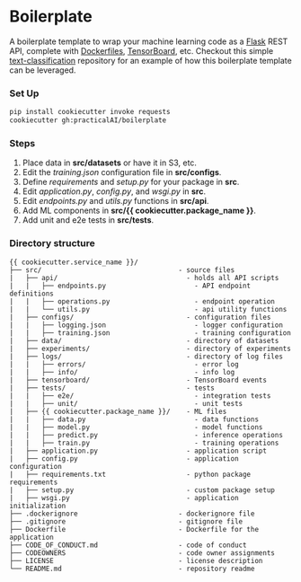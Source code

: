 # Boilerplate

A boilerplate template to wrap your machine learning code as a [Flask](https://flask-restful.readthedocs.io/en/latest/) REST API, complete with [Dockerfiles](https://docs.docker.com/engine/reference/builder/), [TensorBoard](https://www.tensorflow.org/guide/summaries_and_tensorboard), etc. Checkout this simple [text-classification](https://github.com/practicalAI/text-classification) repository for an example of how this boilerplate template can be leveraged.

### Set Up
```bash
pip install cookiecutter invoke requests
cookiecutter gh:practicalAI/boilerplate
```

### Steps
1. Place data in **src/datasets** or have it in S3, etc.
2. Edit the *training.json* configuration file in **src/configs**.
3. Define *requirements* and *setup.py* for your package in **src**.
4. Edit *application.py*, *config.py*, and *wsgi.py* in **src**.
5. Edit *endpoints.py* and *utils.py* functions in **src/api**.
6. Add ML components in **src/{{ cookiecutter.package_name }}**.
7. Add unit and e2e tests in **src/tests**.

### Directory structure
```
{{ cookiecutter.service_name }}/
├── src/                                  - source files
|   ├── api/                                - holds all API scripts
|   |   ├── endpoints.py                      - API endpoint definitions
|   |   ├── operations.py                     - endpoint operation
|   |   └── utils.py                          - api utility functions
|   ├── configs/                            - configuration files
|   |   ├── logging.json                      - logger configuration
|   |   ├── training.json                     - training configuration
|   ├── data/                               - directory of datasets
|   ├── experiments/                        - directory of experiments
|   ├── logs/                               - directory of log files
|   |   ├── errors/                           - error log
|   |   ├── info/                             - info log
|   ├── tensorboard/                        - TensorBoard events
|   ├── tests/                              - tests
|   |   ├── e2e/                              - integration tests
|   |   ├── unit/                             - unit tests
|   ├── {{ cookiecutter.package_name }}/    - ML files
|   |   ├── data.py                           - data functions
|   |   ├── model.py                          - model functions
|   |   ├── predict.py                        - inference operations
|   |   ├── train.py                          - training operations
|   ├── application.py                      - application script
|   ├── config.py                           - application configuration
|   ├── requirements.txt                    - python package requirements
|   ├── setup.py                            - custom package setup
|   ├── wsgi.py                             - application initialization
├── .dockerignore                         - dockerignore file
├── .gitignore                            - gitignore file
├── Dockerfile                            - Dockerfile for the application
├── CODE_OF_CONDUCT.md                    - code of conduct
├── CODEOWNERS                            - code owner assignments
├── LICENSE                               - license description
└── README.md                             - repository readme
```
